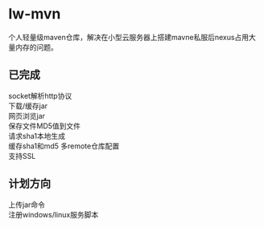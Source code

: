 # lw-mvn
个人轻量级maven仓库，解决在小型云服务器上搭建mavne私服后nexus占用大量内存的问题。

## 已完成 
socket解析http协议  
下载/缓存jar  
网页浏览jar  
保存文件MD5值到文件  
请求sha1本地生成  
缓存sha1和md5
多remote仓库配置  
支持SSL  

## 计划方向   
上传jar命令  
注册windows/linux服务脚本  
